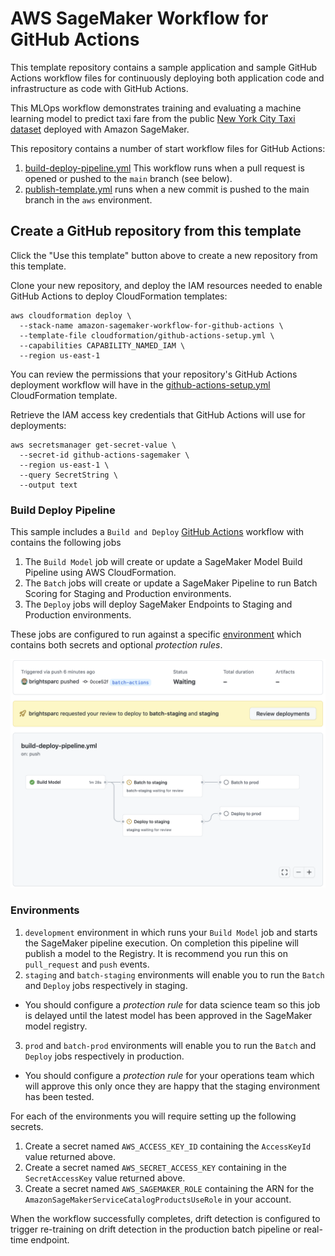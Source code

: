 # AWS SageMaker Workflow for GitHub Actions

This template repository contains a sample application and sample GitHub Actions workflow files for continuously deploying both application code and infrastructure as code with GitHub Actions.

This MLOps workflow demonstrates training and evaluating a machine learning model to predict taxi fare from the public [New York City Taxi dataset](https://registry.opendata.aws/nyc-tlc-trip-records-pds/) deployed with Amazon SageMaker. 

This repository contains a number of start workflow files for GitHub Actions:
1. [build-deploy-pipeline.yml](.github/workflows/build-deploy-pipeline.yml) This workflow runs when a pull request is opened or pushed to the `main` branch (see below).
1. [publish-template.yml](.github/workflows/publish-template.yml) runs when a new commit is pushed to the main branch in the `aws` environment.

## Create a GitHub repository from this template

Click the "Use this template" button above to create a new repository from this template.

Clone your new repository, and deploy the IAM resources needed to enable GitHub Actions to deploy CloudFormation templates:

```
aws cloudformation deploy \
  --stack-name amazon-sagemaker-workflow-for-github-actions \
  --template-file cloudformation/github-actions-setup.yml \
  --capabilities CAPABILITY_NAMED_IAM \
  --region us-east-1
```
You can review the permissions that your repository's GitHub Actions deployment workflow will have in the [github-actions-setup.yml](cloudformation/github-actions-setup.yml) CloudFormation template.

Retrieve the IAM access key credentials that GitHub Actions will use for deployments:
```
aws secretsmanager get-secret-value \
  --secret-id github-actions-sagemaker \
  --region us-east-1 \
  --query SecretString \
  --output text
```

### Build Deploy Pipeline

This sample includes a `Build and Deploy` [GitHub Actions](https://docs.github.com/en/actions/learn-github-actions/understanding-github-actions) workflow with contains the following jobs
1. The `Build Model` job will create or update a SageMaker Model Build Pipeline using AWS CloudFormation.
2. The `Batch` jobs will create or update a SageMaker Pipeline to run Batch Scoring for Staging and Production environments.
3. The `Deploy` jobs will deploy SageMaker Endpoints to Staging and Production environments.

These jobs are configured to run against a specific [environment](https://docs.github.com/en/actions/reference/environments) which contains both secrets and optional *protection rules*.

![Execution Role](docs/github-actions-workflow.png)

### Environments

1. `development` environment in which runs your `Build Model` job and starts the SageMaker pipeline execution.  On completion this pipeline will publish a model to the Registry.  It is recommend you run this on `pull_request` and `push` events.
2. `staging` and `batch-staging` environments will enable you to run the `Batch` and `Deploy` jobs respectively in staging.
  * You should configure a *protection rule* for data science team so this job is delayed until the latest model has been approved in the SageMaker model registry.
  3. `prod` and `batch-prod` environments will enable you to run the `Batch` and `Deploy` jobs respectively in production.
  * You should configure a *protection rule* for your operations team which will approve this only once they are happy that the staging environment has been tested.

For each of the environments you will require setting up the following secrets.
1. Create a secret named `AWS_ACCESS_KEY_ID` containing the `AccessKeyId` value returned above.
1. Create a secret named `AWS_SECRET_ACCESS_KEY` containing in the `SecretAccessKey` value returned above.
1. Create a secret named `AWS_SAGEMAKER_ROLE` containing the ARN for the `AmazonSageMakerServiceCatalogProductsUseRole` in your account.

When the workflow successfully completes, drift detection is configured to trigger re-training on drift detection in the production batch pipeline or real-time endpoint.
